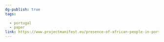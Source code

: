 ```yaml
---
dg-publish: true
tags:
  
  - portugal
  - paper
link: https://www.projectmanifest.eu/presence-of-african-people-in-portugal-at-the-time-of-the-trade-of-enslaved-people/
---
```

